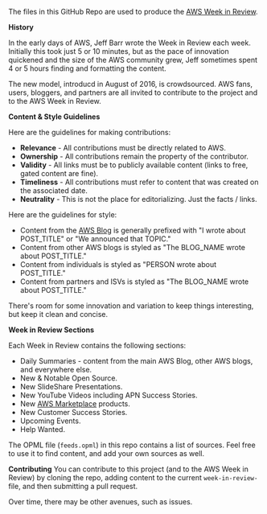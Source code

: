 The files in this GitHub Repo are used to produce the [AWS Week in Review](https://aws.amazon.com/blogs/aws/category/week-in-review/). 

**History**

In the early days of AWS, Jeff Barr wrote the Week in Review each week. Initially this took just 5 or 10 minutes, but as the pace of
innovation quickened and the size of the AWS community grew, Jeff sometimes spent 4 or 5 hours finding and formatting the content.

The new model, introducd in August of 2016, is crowdsourced. AWS fans, users, bloggers, and partners are all invited to contribute
to the project and to the AWS Week in Review.

**Content & Style Guidelines**

Here are the guidelines for making contributions:

* **Relevance** - All contributions must be directly related to AWS.
* **Ownership** - All contributions remain the property of the contributor.
* **Validity** - All links must be to publicly available content (links to free, gated content are fine).
* **Timeliness** - All contributions must refer to content that was created on the associated date.
* **Neutrality** - This is not the place for editorializing. Just the facts / links.

Here are the guidelines for style:

* Content from the [AWS Blog](https://aws.amazon.com/blogs/aws/) is generally prefixed with "I wrote about POST_TITLE" or "We announced that TOPIC."
* Content from other AWS blogs is styled as "The BLOG_NAME wrote about POST_TITLE."
* Content from individuals is styled as "PERSON wrote about POST_TITLE."
* Content from partners and ISVs is styled as "The BLOG_NAME wrote about POST_TITLE."

There's room for some innovation and variation to keep things interesting, but keep it clean and concise.

**Week in Review Sections**

Each Week in Review contains the following sections:

* Daily Summaries - content from the main AWS Blog, other AWS blogs, and everywhere else.
* New & Notable Open Source.
* New SlideShare Presentations.
* New YouTube Videos including APN Success Stories.
* New [AWS Marketplace](https://aws.amazon.com/marketplace) products.
* New Customer Success Stories.
* Upcoming Events.
* Help Wanted.

The OPML file (`feeds.opml`) in this repo contains a list of sources. Feel free to use it to find content, and add your own sources as well.

**Contributing**
You can contribute to this project (and to the AWS Week in Review) by cloning the repo, adding content to the current `week-in-review-` file, and then submitting a pull request. 

Over time, there may be other avenues, such as issues.



